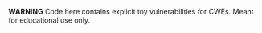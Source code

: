 **WARNING** Code here contains explicit toy vulnerabilities for CWEs. Meant for educational use only.
